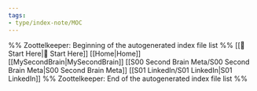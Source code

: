 ```yaml
---
tags: 
- type/index-note/MOC
---
```




%% Zoottelkeeper: Beginning of the autogenerated index file list  %%
 [[🌱 Start Here|🌱 Start Here]]
 [[Home|Home]]
 [[MySecondBrain|MySecondBrain]]
 [[S00 Second Brain Meta/S00 Second Brain Meta|S00 Second Brain Meta]]
 [[S01 LinkedIn/S01 LinkedIn|S01 LinkedIn]]
%% Zoottelkeeper: End of the autogenerated index file list  %%

